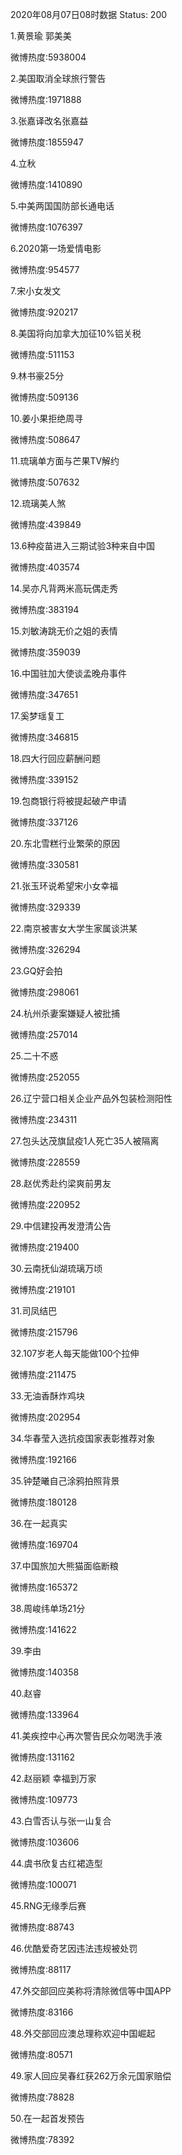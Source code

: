 2020年08月07日08时数据
Status: 200

1.黄景瑜 郭美美

微博热度:5938004

2.美国取消全球旅行警告

微博热度:1971888

3.张嘉译改名张嘉益

微博热度:1855947

4.立秋

微博热度:1410890

5.中美两国国防部长通电话

微博热度:1076397

6.2020第一场爱情电影

微博热度:954577

7.宋小女发文

微博热度:920217

8.美国将向加拿大加征10%铝关税

微博热度:511153

9.林书豪25分

微博热度:509136

10.姜小果拒绝周寻

微博热度:508647

11.琉璃单方面与芒果TV解约

微博热度:507632

12.琉璃美人煞

微博热度:439849

13.6种疫苗进入三期试验3种来自中国

微博热度:403574

14.吴亦凡背两米高玩偶走秀

微博热度:383194

15.刘敏涛跳无价之姐的表情

微博热度:359039

16.中国驻加大使谈孟晚舟事件

微博热度:347651

17.奚梦瑶复工

微博热度:346815

18.四大行回应薪酬问题

微博热度:339152

19.包商银行将被提起破产申请

微博热度:337126

20.东北雪糕行业繁荣的原因

微博热度:330581

21.张玉环说希望宋小女幸福

微博热度:329339

22.南京被害女大学生家属谈洪某

微博热度:326294

23.GQ好会拍

微博热度:298061

24.杭州杀妻案嫌疑人被批捕

微博热度:257014

25.二十不惑

微博热度:252055

26.辽宁营口相关企业产品外包装检测阳性

微博热度:234311

27.包头达茂旗鼠疫1人死亡35人被隔离

微博热度:228559

28.赵优秀赴约梁爽前男友

微博热度:220952

29.中信建投再发澄清公告

微博热度:219400

30.云南抚仙湖琉璃万顷

微博热度:219101

31.司凤结巴

微博热度:215796

32.107岁老人每天能做100个拉伸

微博热度:211475

33.无油香酥炸鸡块

微博热度:202954

34.华春莹入选抗疫国家表彰推荐对象

微博热度:192166

35.钟楚曦自己涂鸦拍照背景

微博热度:180128

36.在一起真实

微博热度:169704

37.中国旅加大熊猫面临断粮

微博热度:165372

38.周峻纬单场21分

微博热度:141622

39.李由

微博热度:140358

40.赵睿

微博热度:133964

41.美疾控中心再次警告民众勿喝洗手液

微博热度:131162

42.赵丽颖 幸福到万家

微博热度:109773

43.白雪否认与张一山复合

微博热度:103606

44.虞书欣复古红裙造型

微博热度:100071

45.RNG无缘季后赛

微博热度:88743

46.优酷爱奇艺因违法违规被处罚

微博热度:88117

47.外交部回应美称将清除微信等中国APP

微博热度:83166

48.外交部回应澳总理称欢迎中国崛起

微博热度:80571

49.家人回应吴春红获262万余元国家赔偿

微博热度:78828

50.在一起首发预告

微博热度:78392

